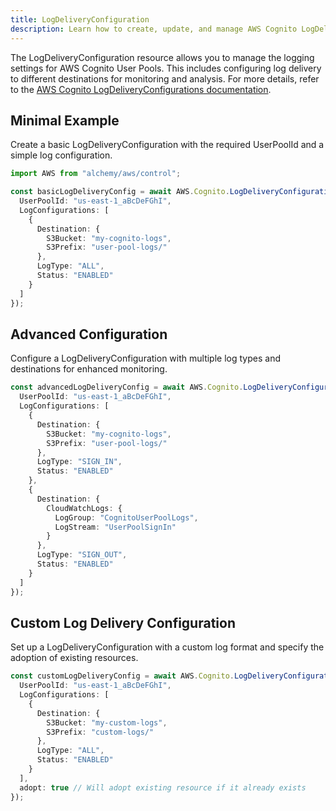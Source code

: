 ```yaml
---
title: LogDeliveryConfiguration
description: Learn how to create, update, and manage AWS Cognito LogDeliveryConfigurations using Alchemy Cloud Control.
---
```



The LogDeliveryConfiguration resource allows you to manage the logging settings for AWS Cognito User Pools. This includes configuring log delivery to different destinations for monitoring and analysis. For more details, refer to the [AWS Cognito LogDeliveryConfigurations documentation](https://docs.aws.amazon.com/cognito/latest/userguide/).

## Minimal Example

Create a basic LogDeliveryConfiguration with the required UserPoolId and a simple log configuration.

```ts
import AWS from "alchemy/aws/control";

const basicLogDeliveryConfig = await AWS.Cognito.LogDeliveryConfiguration("basicLogConfig", {
  UserPoolId: "us-east-1_aBcDeFGhI",
  LogConfigurations: [
    {
      Destination: {
        S3Bucket: "my-cognito-logs",
        S3Prefix: "user-pool-logs/"
      },
      LogType: "ALL",
      Status: "ENABLED"
    }
  ]
});
```

## Advanced Configuration

Configure a LogDeliveryConfiguration with multiple log types and destinations for enhanced monitoring.

```ts
const advancedLogDeliveryConfig = await AWS.Cognito.LogDeliveryConfiguration("advancedLogConfig", {
  UserPoolId: "us-east-1_aBcDeFGhI",
  LogConfigurations: [
    {
      Destination: {
        S3Bucket: "my-cognito-logs",
        S3Prefix: "user-pool-logs/"
      },
      LogType: "SIGN_IN",
      Status: "ENABLED"
    },
    {
      Destination: {
        CloudWatchLogs: {
          LogGroup: "CognitoUserPoolLogs",
          LogStream: "UserPoolSignIn"
        }
      },
      LogType: "SIGN_OUT",
      Status: "ENABLED"
    }
  ]
});
```

## Custom Log Delivery Configuration

Set up a LogDeliveryConfiguration with a custom log format and specify the adoption of existing resources.

```ts
const customLogDeliveryConfig = await AWS.Cognito.LogDeliveryConfiguration("customLogConfig", {
  UserPoolId: "us-east-1_aBcDeFGhI",
  LogConfigurations: [
    {
      Destination: {
        S3Bucket: "my-custom-logs",
        S3Prefix: "custom-logs/"
      },
      LogType: "ALL",
      Status: "ENABLED"
    }
  ],
  adopt: true // Will adopt existing resource if it already exists
});
```
